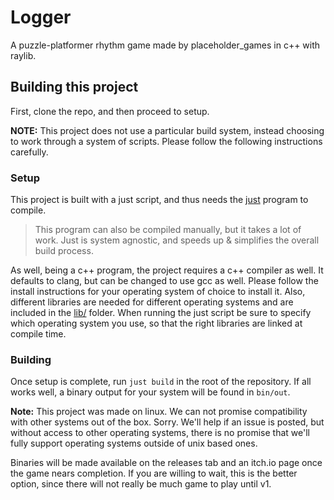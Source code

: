 # Logger

A puzzle-platformer rhythm game made by placeholder_games in c++ with raylib.

## Building this project

First, clone the repo, and then proceed to setup.

**NOTE:**
This project does not use a particular build system, instead choosing to work through a system of scripts.
Please follow the following instructions carefully.

### Setup

This project is built with a just script, and thus needs the [just](https://just.systems/) program to compile.

> This program can also be compiled manually, but it takes a lot of work.
> Just is system agnostic, and speeds up & simplifies the overall build process.

As well, being a c++ program, the project requires a c++ compiler as well.
It defaults to clang, but can be changed to use gcc as well.
Please follow the install instructions for your operating system of choice to install it.
Also, different libraries are needed for different operating systems and are included in the [lib/](lib/) folder.
When running the just script be sure to specify which operating system you use, so that the right libraries are linked at compile time.

### Building

Once setup is complete, run `just build` in the root of the repository.
If all works well, a binary output for your system will be found in `bin/out`.

**Note:** This project was made on linux.
We can not promise compatibility with other systems out of the box.
Sorry.
We'll help if an issue is posted, but without access to other operating systems, there is no promise that we'll fully support operating systems outside of unix based ones.

Binaries will be made available on the releases tab and an itch.io page once the game nears completion.
If you are willing to wait, this is the better option, since there will not really be much game to play until v1.
